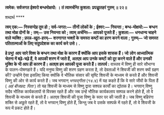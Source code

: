 **त्वमेक: सर्वजगत ईश्वरो बन्धमोक्षयो: ।** **तं त्वामर्चन्ति कुशला: प्रपन्नाॢतहरं गुरुम् ॥ २२॥** 

शब्दार्थ **** 

**त्वम् एक:—** **निस्सन्देह तुम हो** **; सर्व-जगत:—** **तीनों लोकों के** **; ईश्वर:—** **नियन्ता** **; बन्ध-मोक्षयो:—** **बन्धन तथा मोक्ष दोनों के** **;** **तम्—** **उस नियन्ता को** **; त्वाम् अर्चन्ति—** **आपको पूजते हैं** **; कुशला:—** **धनधान्य चाहने वाले व्यक्ति** **; प्रपन्न-आॢत-हरम्—** **शरणागत भक्तों के समस्त कष्टों का हरण करने वाला** **; गुरुम्—** **जो समस्त पतितात्माओं के लिए सदुपदेशक का कार्य करे उसे।** **.** 

**हे प्रभु! आप सारे विश्व के बन्धन तथा मोक्ष के कारण हैं क्योंकि आप इसके शासक हैं। जो** **लोग आध्यात्मिक चेतना में बढ़े-चढ़े हैं, वे आपकी शरण में जाते हैं, अतएव आप उनके कष्टों** **को दूर करने वाले हैं और उनकी मुक्ति के भी आप ही कारण हैं। अतएव हम आपकी पूजा** **करते हैं।** **तात्पर्य :** वास्तव में विष्णु ही सारे सौभाग्य के पालन-पोषणहारे हैं। यदि मनुष्य विष्णु की शरण ग्रहण करता है, तो देवताओं ने शिवजी की शरण क्यों ग्रहण की? उन्होंने ऐसा इसलिए किया क्योंकि वे भौतिक संसार की सृष्टि शिवजी के माध्यम से करते हैं और शिवजी विष्णु की ओर से कार्य करते हैं। जब भगवान् *भगवद्गीता* (१४.४) में यह कहते हैं कि वे सारे जीवों के पिता हैं ( *अहं बीजप्रद:* *पिता* ) तो यह शिवजी के माध्यम से विष्णु द्वारा सश्पन्न कार्यों का द्योतक है। भगवान् विष्णु सदैव भौतिक कार्यकलापों से विरक्त रहते हैं और जब उन्हें भौतिक कार्यकलाप सश्पन्न करने होते हैं, तो वे शिवजी के माध्यम से करते हैं। अतएव शिवजी की पूजा विष्णु के स्तर पर की जाती है। जब विष्णु बहिरंगा शक्ति से अछूते रहते हैं, तो वे भगवान् विष्णु होते हैं, किन्तु जब वे उसके सश्पर्क में रहते हैं, तो वे शिवजी के रूप में प्रकट होते हैं।  